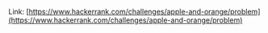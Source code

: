 Link: [https://www.hackerrank.com/challenges/apple-and-orange/problem](https://www.hackerrank.com/challenges/apple-and-orange/problem)
